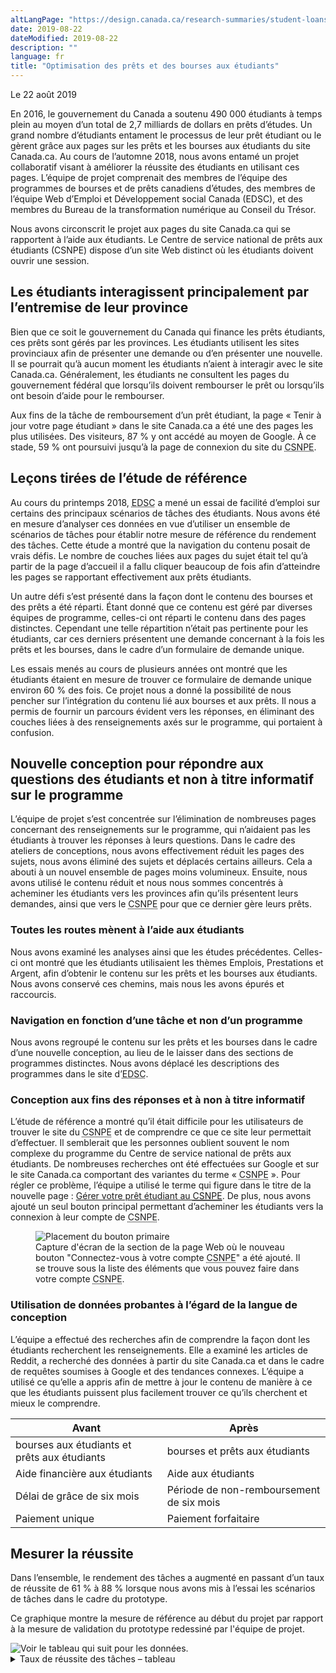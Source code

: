 ```yaml
---
altLangPage: "https://design.canada.ca/research-summaries/student-loans-research-summary.html"
date: 2019-08-22
dateModified: 2019-08-22
description: ""
language: fr
title: "Optimisation des prêts et des bourses aux étudiants"
---
```

<p class="post-meta">Le 22 août 2019</p>
<p>En 2016, le gouvernement du Canada a soutenu 490 000 étudiants à temps plein au moyen d’un total de 2,7 milliards de dollars en prêts d’études. Un grand nombre d’étudiants entament le processus de leur prêt étudiant ou le gèrent grâce aux pages sur les prêts et les bourses aux étudiants du site Canada.ca. Au cours de l’automne 2018, nous avons entamé un projet collaboratif visant à améliorer la réussite des étudiants en utilisant ces pages. L’équipe de projet comprenait des membres de l’équipe des programmes de bourses et de prêts canadiens d’études, des membres de l’équipe Web d’Emploi et Développement social Canada (EDSC), et des membres du Bureau de la transformation numérique au Conseil du Trésor.</p>
<p>Nous avons circonscrit le projet aux pages du site Canada.ca qui se rapportent à l’aide aux étudiants. Le Centre de service national de prêts aux étudiants (CSNPE) dispose d’un site Web distinct où les étudiants doivent ouvrir une session.</p>
<h2>Les étudiants interagissent principalement par l’entremise de leur province</h2>
<p>Bien que ce soit le gouvernement du Canada qui finance les prêts étudiants, ces prêts sont gérés par les provinces. Les étudiants utilisent les sites provinciaux afin de présenter une demande ou d’en présenter une nouvelle. Il se pourrait qu’à aucun moment les étudiants n’aient à interagir avec le site Canada.ca. Généralement, les étudiants ne consultent les pages du gouvernement fédéral que lorsqu’ils doivent rembourser le prêt ou lorsqu’ils ont besoin d’aide pour le rembourser. </p>
<p>Aux fins de la tâche de remboursement d’un prêt étudiant, la page «&nbsp;Tenir à jour votre page étudiant&nbsp;» dans le site Canada.ca a été une des pages les plus utilisées. Des visiteurs, 87&nbsp;% y ont accédé au moyen de Google. À ce stade, 59&nbsp;% ont poursuivi jusqu’à la page de connexion du site du <abbr title="Centre de service national de prêts aux étudiants">CSNPE</abbr>.</p>
<h2>Leçons tirées de l’étude de référence</h2>
<p>Au cours du printemps 2018, <abbr title="Emploi et Développement social Canada">EDSC</abbr> a mené un essai de facilité d’emploi sur certains des principaux scénarios de tâches des étudiants. Nous avons été en mesure d’analyser ces données en vue d’utiliser un ensemble de scénarios de tâches pour établir notre mesure de référence du rendement des tâches. Cette étude a montré que la navigation du contenu posait de vrais défis. Le nombre de couches liées aux pages du sujet était tel qu’à partir de la page d’accueil il a fallu cliquer beaucoup de fois afin d’atteindre les pages se rapportant effectivement aux prêts étudiants.</p>
<p>Un autre défi s’est présenté dans la façon dont le contenu des bourses et des prêts a été réparti. Étant donné que ce contenu est géré par diverses équipes de programme, celles-ci ont réparti le contenu dans des pages distinctes. Cependant une telle répartition n’était pas pertinente pour les étudiants, car ces derniers présentent une demande concernant à la fois les prêts et les bourses, dans le cadre d’un formulaire de demande unique.</p>
<p>Les essais menés au cours de plusieurs années ont montré que les étudiants étaient en mesure de trouver ce formulaire de demande unique environ 60&nbsp;% des fois. Ce projet nous a donné la possibilité de nous pencher sur l’intégration du contenu lié aux bourses et aux prêts. Il nous a permis de fournir un parcours évident vers les réponses, en éliminant des couches liées à des renseignements axés sur le programme, qui portaient à confusion.</p>
<h2>Nouvelle conception pour répondre aux questions des étudiants et non à titre informatif sur le programme</h2>
<p>L’équipe de projet s’est concentrée sur l’élimination de nombreuses pages concernant des renseignements sur le programme, qui n’aidaient pas les étudiants à trouver les réponses à leurs questions. Dans le cadre des ateliers de conceptions, nous avons effectivement réduit les pages des sujets, nous avons éliminé des sujets et déplacés certains ailleurs. Cela a abouti à un nouvel ensemble de pages moins volumineux. Ensuite, nous avons utilisé le contenu réduit et nous nous sommes concentrés à acheminer les étudiants vers les provinces afin qu’ils présentent leurs demandes, ainsi que vers le <abbr title="Centre de service national de prêts aux étudiants">CSNPE</abbr> pour que ce dernier gère leurs prêts.</p>
<h3>Toutes les routes mènent à l’aide aux étudiants</h3>
<p>Nous avons examiné les analyses ainsi que les études précédentes. Celles-ci ont montré que les étudiants utilisaient les thèmes Emplois, Prestations et Argent, afin d’obtenir le contenu sur les prêts et les bourses aux étudiants. Nous avons conservé ces chemins, mais nous les avons épurés et raccourcis. </p>
<h3>Navigation en fonction d’une tâche et non d’un programme</h3>
<p>Nous avons regroupé le contenu sur les prêts et les bourses dans le cadre d’une nouvelle conception, au lieu de le laisser dans des sections de programmes distinctes. Nous avons déplacé les descriptions des programmes dans le site d’<abbr title="Emploi et Développement social Canada">EDSC</abbr>.</p>
<h3>Conception aux fins des réponses et à non à titre informatif</h3>
<p>L’étude de référence a montré qu’il était difficile pour les utilisateurs de trouver le site du <abbr title="Centre de service national de prêts aux étudiants">CSNPE</abbr> et de comprendre ce que ce site leur permettait d’effectuer. Il semblerait que les personnes oublient souvent le nom complexe du programme du Centre de service national de prêts aux étudiants. De nombreuses recherches ont été effectuées sur Google et sur le site Canada.ca comportant des variantes du terme «&nbsp;<abbr title="Centre de service national de prêts aux étudiants">CSNPE</abbr>&nbsp;». Pour régler ce problème, l’équipe a utilisé le terme qui figure dans le titre de la nouvelle page&nbsp;:&nbsp;<a href="https://www.canada.ca/fr/services/prestations/education/aide-etudiants/gerer-pret-etudiant.html">Gérer votre prêt étudiant au <abbr title="Centre de service national de prêts aux étudiants">CSNPE</abbr></a>. De plus, nous avons ajouté un seul bouton principal permettant d’acheminer les étudiants vers la connexion à leur compte de <abbr title="Centre de service national de prêts aux étudiants">CSNPE</abbr>. </p>
<figure class="mrgn-tp-lg mrgn-bttm-lg"> <img class="img-responsive border" alt="Placement du bouton primaire" src="../images/prets-etudiants/compte-csnpe.png"/>
  <figcaption>Capture d'écran de la section de la page Web où le nouveau bouton "Connectez-vous à votre compte <abbr title="Centre de service national de prêts aux étudiants">CSNPE</abbr>" a été ajouté. Il se trouve sous la liste des éléments que vous pouvez faire dans votre compte <abbr title="Centre de service national de prêts aux étudiants">CSNPE</abbr>.</figcaption>
</figure>
<h3>Utilisation de données probantes à l’égard de la langue de conception</h3>
<p>L’équipe a effectué des recherches afin de comprendre la façon dont les étudiants recherchent les renseignements. Elle a examiné les articles de Reddit, a recherché des données à partir du site Canada.ca et dans le cadre de requêtes soumises à Google et des tendances connexes. L’équipe a utilisé ce qu’elle a appris afin de mettre à jour le contenu de manière à ce que les étudiants puissent plus facilement trouver ce qu’ils cherchent et mieux le comprendre.</p>
<div class="table-bravo mrgn-tp-lg">
  <table class="table table-bordered">
    <thead>
      <tr>
        <th scope="col">Avant</th>
        <th scope="col">Après</th>
      </tr>
    </thead>
    <tbody>
      <tr>
        <td>bourses aux étudiants et prêts aux étudiants</td>
        <td> bourses et prêts aux étudiants </td>
      </tr>
      <tr>
        <td>Aide financière aux étudiants </td>
        <td> Aide aux étudiants </td>
      </tr>
      <tr>
        <td> Délai de grâce de six mois </td>
        <td> Période de non-remboursement de six mois </td>
      </tr>
      <tr>
        <td>Paiement unique </td>
        <td> Paiement forfaitaire </td>
      </tr>
    </tbody>
  </table>
</div>
<h2>Mesurer la réussite</h2>
<p>Dans l’ensemble, le rendement des tâches a augmenté en passant d’un taux de réussite de 61&nbsp;% à 88&nbsp;% lorsque nous avons mis à l’essai les scénarios de tâches dans le cadre du prototype. </p>
<p>Ce graphique montre la mesure de référence au début du projet par rapport à la mesure de validation du prototype redessiné par l'équipe de projet.</p>
<img class="img-responsive hidden-sm hidden-xs" alt="Voir le tableau qui suit pour les données." src="../images/prets-etudiants/prets-etudiants-taux-de-reussite.png"/>
<div class="row col-md-9 mrgn-bttm-lg">
  <details>
    <summary> Taux de réussite des tâches – tableau </summary>
    <div class="table-bravo">
      <table class="table table-bordered">
        <thead>
          <tr>
            <th scope="col">Tâche</th>
            <th scope="col">Base</th>
            <th scope="col">Validation</th>
          </tr>
        </thead>
        <tbody>
          <tr>
            <td>Prêt canadien aux apprentis</td>
            <td  >80&nbsp;%</td>
            <td>88&nbsp;%</td>
          </tr>
          <tr>
            <td>Temps partiel</td>
            <td>72&nbsp;%</td>
            <td>100&nbsp;%</td>
          </tr>
          <tr>
            <td>Prêt et subvention</td>
            <td  >61&nbsp;%</td>
            <td>88&nbsp;%</td>
          </tr>
          <tr>
            <td>Mise à jour des renseignements bancaires</td>
            <td  >15&nbsp;%</td>
            <td>82&nbsp;%</td>
          <tr>
            <td>Rembourser les prêts étudiants</td>
            <td  >57&nbsp;%</td>
            <td>100&nbsp;%</td>
          </tr>
            </tr>
          
          <tr>
            <td>Aide au remboursement</td>
            <td  >86&nbsp;%</td>
            <td>100&nbsp;%</td>
          </tr>
        </tbody>
      </table>
    </div>
  </details>
</div>
<h2>Ce que nous avons appris</h2>
<p>Afin de mieux servir la population canadienne, les équipes doivent supprimer les renseignements sur les programmes et se concentrer à offrir des réponses et un service. Dans le cadre des prêts étudiants, cela revenait à acheminer les utilisateurs vers les provinces et le <abbr title="Centre de service national de prêts aux étudiants">CSNPE</abbr>. Les pages du site Canada.ca sont publiées uniquement afin de combler les écarts qui existent dans les réponses d’un point de service à l’autre. </p>
<h2>Demander les résultats de recherche</h2>
<p>Si vous souhaitez consulter les détails des résultats de recherche dans le cadre de ce projet, veuillez envoyer un courriel à <a href="mailto:dto.btn@tbs-sct.gc.ca">dto.btn@tbs-sct.gc.ca</a>.</p>
<h2>Dites-nous ce que vous en pensez</h2>
<p>Envoyez un gazouillis en utilisant le mot-clic #Canadapointca.</p>
<h2>Pour en savoir plus</h2>
<ul>
  <li>Consultez les pages mises à jour&nbsp;: <a href="https://www.canada.ca/fr/services/prestations/education/aide-etudiants.html">Aide aux étudiants</a></li>
  <li>Lisez notre billet de blogue&nbsp;:&nbsp;<a href=" {{ '/2019/08/26/conseils-conception-contentu.html' | prepend: site.urlalt[ page.language ] }} ">Six conseils en matière de conception de contenu tirées de nos projets d’optimisation sur les prêts étudiants et les prestations parentales</a></li>
  <li>Consultez les aperçus de nos autres <a href=" {{ '/pages/apercu-projet.html#projets' | prepend: site.urlalt[ page.language ] }} ">projets avec nos partenaires</a></li>
</ul>